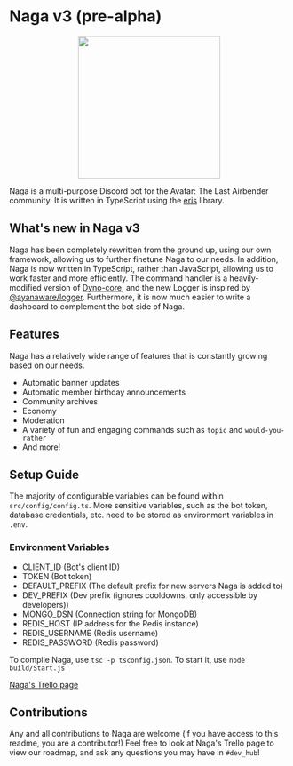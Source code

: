 # Naga v3 (pre-alpha)

<p align="center">
  <img width="256" height="256" src="http://img.soda.gg/Naga.png">
</p>

Naga is a multi-purpose Discord bot for the Avatar: The Last Airbender community. It is written in TypeScript using the [eris](https://github.com/abalabahaha/eris) library.

## What's new in Naga v3
Naga has been completely rewritten from the ground up, using our own framework, allowing us to further finetune Naga to our needs. In addition, Naga is now written in TypeScript, rather than JavaScript, allowing us to work faster and more efficiently. The command handler is a heavily-modified version of [Dyno-core](https://git.dyno.sh/dyno-core), and the new Logger is inspired by [@ayanaware/logger](https://gitlab.com/ayanaware/logger). Furthermore, it is now much easier to write a dashboard to complement the bot side of Naga.

## Features
Naga has a relatively wide range of features that is constantly growing based on our needs.
- Automatic banner updates
- Automatic member birthday announcements
- Community archives
- Economy
- Moderation
- A variety of fun and engaging commands such as `topic` and `would-you-rather`
- And more!

## Setup Guide
The majority of configurable variables can be found within `src/config/config.ts`. More sensitive variables, such as the bot token, database credentials, etc. need to be stored as environment variables in `.env`.

### Environment Variables
- CLIENT_ID (Bot's client ID)
- TOKEN (Bot token)
- DEFAULT_PREFIX (The default prefix for new servers Naga is added to)
- DEV_PREFIX (Dev prefix (ignores cooldowns, only accessible by developers))
- MONGO_DSN (Connection string for MongoDB)
- REDIS_HOST (IP address for the Redis instance)
- REDIS_USERNAME (Redis username)
- REDIS_PASSWORD (Redis password)

To compile Naga, use `tsc -p tsconfig.json`. To start it, use `node build/Start.js`

[Naga's Trello page](https://trello.com/b/Mx9bdabJ/features-issues)

## Contributions
Any and all contributions to Naga are welcome (if you have access to this readme, you are a contributor!) Feel free to look at Naga's Trello page to view our roadmap, and ask any questions you may have in `#dev_hub`!